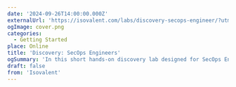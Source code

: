 ```yaml
---
date: '2024-09-26T14:00:00.000Z'
externalUrl: 'https://isovalent.com/labs/discovery-secops-engineer/?utm_source=website-cilium&utm_medium=referral&utm_campaign=cilium-enterprise'
ogImage: cover.png
categories:
  - Getting Started
place: Online
title: 'Discovery: SecOps Engineers'
ogSummary: 'In this short hands-on discovery lab designed for SecOps Engineers, you will learn, in 15 minutes, several Cilium and Tetragon security features'
draft: false
from: 'Isovalent'
---
```

